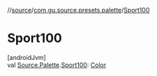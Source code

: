 //[source](../../index.md)/[com.gu.source.presets.palette](index.md)/[Sport100](-sport100.md)

# Sport100

[androidJvm]\
val [Source.Palette](../com.gu.source/-source/-palette/index.md).[Sport100](-sport100.md): [Color](https://developer.android.com/reference/kotlin/androidx/compose/ui/graphics/Color.html)

